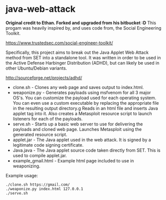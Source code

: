 # java-web-attack

**Original credit to Ethan. Forked and upgraded from his bitbucket :D**
This progam was heavily inspired by, and uses code from, the Social Engineering Toolkit.

https://www.trustedsec.com/social-engineer-toolkit/

Specifically, this project aims to break out the Java Applet Web Attack method from SET into a standalone tool. It was written in order to be used in the Active Defense Harbinger Distribution (ADHD), but can likely be used in other Ubuntu/Debian variants.

http://sourceforge.net/projects/adhd/

* clone.sh - Clones any web page and saves output to index.html.
* weaponize.py - Generates payloads using msfvenom for all 3 major OS's. You can customize the payload used for each operating system. You can even use a custom executable by replacing the appropriate file in the resulting output directory.g Reads in an html file and inserts Java applet tag into it. Also creates a Metasploit resource script to launch listeners for each of the payloads.
* serve.sh - Starts up a basic web server to use for delivering the payloads and cloned web page. Launches Metasploit using the generated resource script.
* applet.jar - The Java applet used in the web attack. It is signed by a legitimate code signing certificate.
* Java.java - The Java applet source code taken directly from SET. This is used to compile applet.jar.
* example_gmail.html - Example html page included to use in weaponizing.

Example usage:

```
./clone.sh https://gmail.com/
./weaponize.py index.html 127.0.0.1
./serve.sh
```
